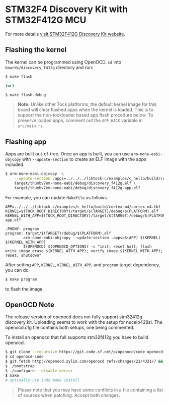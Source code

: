 STM32F4 Discovery Kit with STM32F412G MCU
======================================================

For more details [visit STM32F412G Discovery Kit
website](https://www.st.com/en/evaluation-tools/32f412gdiscovery.html).

## Flashing the kernel

The kernel can be programmed using OpenOCD. `cd` into `boards/discovery_f412g`
directory and run:

```bash
$ make flash

(or)

$ make flash-debug
```

> **Note:** Unlike other Tock platforms, the default kernel image for this
> board will clear flashed apps when the kernel is loaded. This is to support
> the non-tockloader based app flash procedure below. To preserve loaded apps,
> comment out the `APP_HACK` variable in `src/main.rs`.

## Flashing app

Apps are built out-of-tree. Once an app is built, you can use
`arm-none-eabi-objcopy` with `--update-section` to create an ELF image with the
apps included.

```bash
$ arm-none-eabi-objcopy  \
    --update-section .apps=../../../libtock-c/examples/c_hello/build/cortex-m4/cortex-m4.tbf \
    target/thumbv7em-none-eabi/debug/discovery_f412g.elf \
    target/thumbv7em-none-eabi/debug/discovery_f412g-app.elf
```

For example, you can update `Makefile` as follows.

```
APP=../../../libtock-c/examples/c_hello/build/cortex-m4/cortex-m4.tbf
KERNEL=$(TOCK_ROOT_DIRECTORY)/target/$(TARGET)/debug/$(PLATFORM).elf
KERNEL_WITH_APP=$(TOCK_ROOT_DIRECTORY)/target/$(TARGET)/debug/$(PLATFORM)-app.elf

.PHONY: program
program: target/$(TARGET)/debug/$(PLATFORM).elf
        arm-none-eabi-objcopy --update-section .apps=$(APP) $(KERNEL) $(KERNEL_WITH_APP)
        $(OPENOCD) $(OPENOCD_OPTIONS) -c "init; reset halt; flash write_image erase $(KERNEL_WITH_APP); verify_image $(KERNEL_WITH_APP); reset; shutdown"
```

After setting `APP`, `KERNEL`, `KERNEL_WITH_APP`, and `program` target
dependency, you can do

```bash
$ make program
```

to flash the image.

## OpenOCD Note
The release version of openocd does not fully support stm32412g discovery kit. Uploading seems to work
with the setup for nucelo429zi. The openocd.cfg file contains both setups, one being commented.

To install an openocd that full supports stm32f412g you have to build openocd.

```bash
$ git clone --recursive https://git.code.sf.net/p/openocd/code openocd-code
$ cd openocd-code
$ git fetch http://openocd.zylin.com/openocd refs/changes/21/4321/7 && git cherry-pick FETCH_HEAD
$ ./bootstrap
$ ./configure --disable-werror
$ make
# optinally use sudo make install
```

> Please note that you may have some conflicts in a file containing a list of
> sources when patching. Accept both changes.
